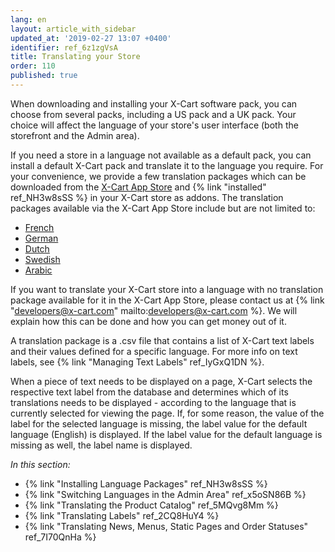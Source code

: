 ```yaml
---
lang: en
layout: article_with_sidebar
updated_at: '2019-02-27 13:07 +0400'
identifier: ref_6z1zgVsA
title: Translating your Store
order: 110
published: true
---
```

When downloading and installing your X-Cart software pack, you can choose from several packs, including a US pack and a UK pack. Your choice will affect the language of your store's user interface (both the storefront and the Admin area). 

If you need a store in a language not available as a default pack, you can install a default X-Cart pack and translate it to the language you require. For your convenience, we provide a few translation packages which can be downloaded from the [X-Cart App Store](https://market.x-cart.com/addons/translation/?filter[edition]=all&filter[priceType]=all&filter[sortBy]=p.arrivalDate "Translation and Localization") and {% link "installed" ref_NH3w8sSS %} in your X-Cart store as addons. The translation packages available via the X-Cart App Store include but are not limited to:

*   [French](https://market.x-cart.com/addons/french-translation.html "Translation and Localization")
*   [German](https://market.x-cart.com/addons/german-translation.html "Translation and Localization")
*   [Dutch](https://market.x-cart.com/addons/dutch-translation-by-community-members.html "Translation and Localization")
*   [Swedish](https://market.x-cart.com/addons/swedish-translation.html "Translating your Store")
*   [Arabic](https://market.x-cart.com/addons/human-made-translation-arabic.html "Translation and Localization")

If you want to translate your X-Cart store into a language with no translation package available for it in the X-Cart App Store, please contact us at {% link "developers@x-cart.com" mailto:developers@x-cart.com %}. We will explain how this can be done and how you can get money out of it.

A translation package is a .csv file that contains a list of X-Cart text labels and their values defined for a specific language. For more info on text labels, see {% link "Managing Text Labels" ref_IyGxQ1DN %}.

When a piece of text needs to be displayed on a page, X-Cart selects the respective text label from the database and determines which of its translations needs to be displayed - according to the language that is currently selected for viewing the page. If, for some reason, the value of the label for the selected language is missing, the label value for the default language (English) is displayed. If the label value for the default language is missing as well, the label name is displayed.

_In this section:_
*  {% link "Installing Language Packages" ref_NH3w8sSS %}
*  {% link "Switching Languages in the Admin Area" ref_x5oSN86B %}
*  {% link "Translating the Product Catalog" ref_5MQvg8Mm %}
*  {% link "Translating Labels" ref_2CQ8HuY4 %}
*  {% link "Translating News, Menus, Static Pages and Order Statuses" ref_7I70QnHa %}
